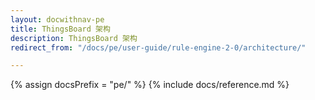 ```yaml
---
layout: docwithnav-pe
title: ThingsBoard 架构
description: ThingsBoard 架构
redirect_from: "/docs/pe/user-guide/rule-engine-2-0/architecture/"

---
```


{% assign docsPrefix = "pe/" %}
{% include docs/reference.md %}
